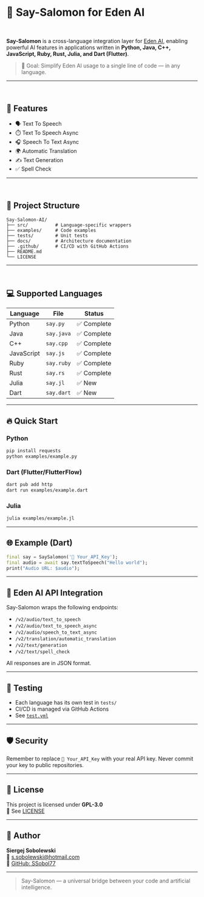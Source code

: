# 🌊 Say-Salomon for Eden AI

<br>

**Say-Salomon** is a cross-language integration layer for [Eden AI](https://www.edenai.co/), enabling powerful AI features in applications written in **Python, Java, C++, JavaScript, Ruby, Rust, Julia, and Dart (Flutter)**.

> 🎯 Goal: Simplify Eden AI usage to a single line of code — in any language.

---

<br>

## 🧠 Features

- 🗣️ Text To Speech  
- ⏱️ Text To Speech Async  
- 🎧 Speech To Text Async  
- 🌍 Automatic Translation  
- ✍️ Text Generation  
- ✅ Spell Check  

---

<br>

## 📁 Project Structure

```
Say-Salomon-AI/
├── src/          # Language-specific wrappers
├── examples/     # Code examples
├── tests/        # Unit tests
├── docs/         # Architecture documentation
├── .github/      # CI/CD with GitHub Actions
├── README.md
└── LICENSE
```

---

<br>

## 💻 Supported Languages

| Language    | File         | Status       |
|-------------|--------------|--------------|
| Python      | `say.py`     | ✅ Complete   |
| Java        | `say.java`   | ✅ Complete   |
| C++         | `say.cpp`    | ✅ Complete   |
| JavaScript  | `say.js`     | ✅ Complete   |
| Ruby        | `say.ruby`   | ✅ Complete   |
| Rust        | `say.rs`     | ✅ Complete   |
| Julia       | `say.jl`     | ✅ New        |
| Dart        | `say.dart`   | ✅ New        |

---

## 🔥 Quick Start

### Python

```bash
pip install requests
python examples/example.py
```

### Dart (Flutter/FlutterFlow)

```bash
dart pub add http
dart run examples/example.dart
```

### Julia

```bash
julia examples/example.jl
```

---

## 🌐 Example (Dart)

```dart
final say = SaySalomon('🔑 Your_API_Key');
final audio = await say.textToSpeech("Hello world");
print("Audio URL: $audio");
```

---

## 🔄 Eden AI API Integration

Say-Salomon wraps the following endpoints:

- `/v2/audio/text_to_speech`
- `/v2/audio/text_to_speech_async`
- `/v2/audio/speech_to_text_async`
- `/v2/translation/automatic_translation`
- `/v2/text/generation`
- `/v2/text/spell_check`

All responses are in JSON format.

---

## 🧪 Testing

- Each language has its own test in `tests/`
- CI/CD is managed via GitHub Actions
- See [`test.yml`](.github/workflows/test.yml)

---

## 🛡 Security

Remember to replace `🔑 Your_API_Key` with your real API key. Never commit your key to public repositories.

---

## 📄 License

This project is licensed under **GPL-3.0**  
📜 See [LICENSE](LICENSE)

---

## 👤 Author

**Siergej Sobolewski**  
📧 [s.sobolewski@hotmail.com](mailto:s.sobolewski@hotmail.com)  
🔗 [GitHub: SSobol77](https://github.com/SSobol77/Say-Salomon-AI)

---

> Say-Salomon — a universal bridge between your code and artificial intelligence.
